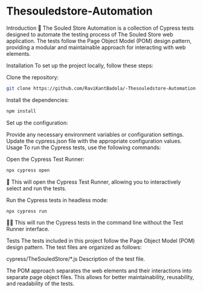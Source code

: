 # Thesouledstore-Automation

Introduction
🌟 The Souled Store Automation is a collection of Cypress tests designed to automate the testing process of The Souled Store web application. The tests follow the Page Object Model (POM) design pattern, providing a modular and maintainable approach for interacting with web elements.

Installation
To set up the project locally, follow these steps:

Clone the repository:

```bash
git clone https://github.com/RaviKantBadola/-Thesouledstore-Automation.git
```

Install the dependencies:
```bash
npm install
```

Set up the configuration:

Provide any necessary environment variables or configuration settings.
Update the cypress.json file with the appropriate configuration values.
Usage
To run the Cypress tests, use the following commands:

Open the Cypress Test Runner:

```bash
npx cypress open
```

🚀 This will open the Cypress Test Runner, allowing you to interactively select and run the tests.

Run the Cypress tests in headless mode:

```bash
npx cypress run
```
🏃‍♀️ This will run the Cypress tests in the command line without the Test Runner interface.

Tests
The tests included in this project follow the Page Object Model (POM) design pattern. The test files are organized as follows:

cypress/TheSouledStore/*.js Description of the test file.

The POM approach separates the web elements and their interactions into separate page object files. This allows for better maintainability, reusability, and readability of the tests.


